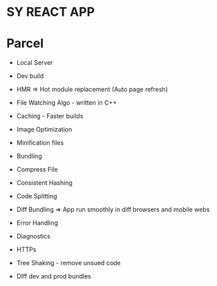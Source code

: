 # SY REACT APP

# Parcel

- Local Server
- Dev build
- HMR => Hot module replacement (Auto page refresh)

- File Watching Algo - written in C++
- Caching - Faster builds
- Image Optimization
- Minification files
- Bundling
- Compress File
- Consistent Hashing
- Code Splitting
- Diff Bundling => App run smoothly in diff browsers and mobile webs
- Error Handling
- Diagnostics
- HTTPs
- Tree Shaking - remove unsued code
- DIff dev and prod bundles
